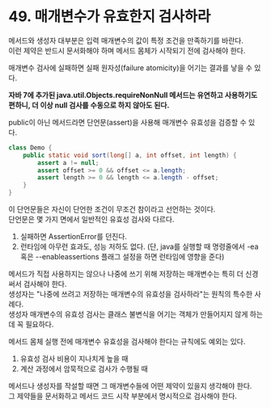 # 49. 매개변수가 유효한지 검사하라

메서드와 생성자 대부분은 입력 매개변수의 값이 특정 조건을 만족하기를 바란다.  
이런 제약은 반드시 문서화해야 하며 메서드 몸체가 시작되기 전에 검사해야 한다.

매개변수 검사에 실패하면 실패 원자성(failure atomicity)을 어기는 결과를 낳을 수 있다.

**자바 7에 추가된 java.util.Objects.requireNonNull 메서드는 유연하고 사용하기도 편하니, 더 이상 null 검사를 수동으로 하지 않아도 된다.**

public이 아닌 메서드라면 단언문(assert)을 사용해 매개변수 유효성을 검증할 수 있다.

```java
class Demo {
    public static void sort(long[] a, int offset, int length) {
        assert a != null;
        assert offset >= 0 && offset <= a.length;
        assert length >= 0 && length <= a.length - offset;
    }
}
```

이 단언문들은 자신이 단언한 조건이 무조건 참이라고 선언하는 것이다.  
단언문은 몇 가지 면에서 일반적인 유효성 검사와 다르다.

1. 실패하면 AssertionError를 던진다.
2. 런타임에 아무런 효과도, 성능 저하도 없다. (단, java를 실행할 때 명령줄에서 -ea 혹은 --enableassertions 플래그 설정을 하면 런타임에 영향을 준다)

메서드가 직접 사용하지는 않으나 나중에 쓰기 위해 저장하는 매개변수는 특히 더 신경 써서 검사해야 한다.  
생성자는 "나중에 쓰려고 저장하는 매개변수의 유효성을 검사하라"는 원칙의 특수한 사례다.  
생성자 매개변수의 유효성 검사는 클래스 불변식을 어기는 객체가 만들어지지 않게 하는 데 꼭 필요하다.

메서드 몸체 실행 전에 매개변수 유효성을 검사해야 한다는 규칙에도 예외는 있다.

1. 유효성 검사 비용이 지나치게 높을 때
2. 계산 과정에서 암묵적으로 검사가 수행될 때

메서드나 생성자를 작설할 때면 그 매개변수들에 어떤 제약이 있을지 생각해야 한다.  
그 제약들을 문서화하고 메서드 코드 시작 부분에서 명시적으로 검사해야 한다.
